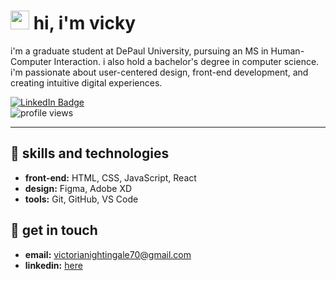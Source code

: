 # <img src="https://media.giphy.com/media/IcJ6n6VJNjRNS/giphy.gif" width="30px"/> hi, i'm vicky
i'm a graduate student at DePaul University, pursuing an MS in Human-Computer Interaction. i also hold a bachelor's degree in computer science. i'm passionate about user-centered design, front-end development, and creating intuitive digital experiences.

<div id="badges" align="left">
  <a href="https://www.linkedin.com/in/vicky-kimani-171202207/">
    <img src="https://img.shields.io/badge/LinkedIn-blue?style=for-the-badge&logo=linkedin&logoColor=white" alt="LinkedIn Badge">
  </a>
</div>

<div id="views" align="left">
  <img src="https://komarev.com/ghpvc/?username=vickykimani&style=flat-square&color=blue" alt="profile views"/>
</div>


---
## 🌸 skills and technologies

- **front-end:** HTML, CSS, JavaScript, React
- **design:** Figma, Adobe XD
- **tools:** Git, GitHub, VS Code

<!--
## 🖥️ projects

- **project1:** description
- **project2:** description
-->
## 💌 get in touch

- **email:** victorianightingale70@gmail.com
- **linkedin:** [here](https://www.linkedin.com/in/vicky-kimani-171202207/)
<!-- - **portfolio:** link
-->
